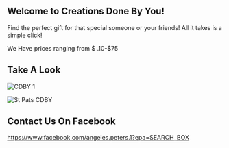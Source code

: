 ## Welcome to Creations Done By You!

Find the perfect gift for that special someone or your friends! All it takes is a simple click!

We Have prices ranging from $ .10-$75

## Take A Look
![CDBY 1](https://user-images.githubusercontent.com/60578722/73612978-e1a4d400-45be-11ea-8ba6-ab4f5dfbad8b.jpg)


![St Pats CDBY](https://user-images.githubusercontent.com/60578722/73614649-1f115d80-45cf-11ea-9264-0c2099c40b21.jpg)



## Contact Us On Facebook
https://www.facebook.com/angeles.peters.1?epa=SEARCH_BOX




